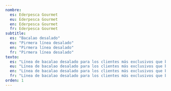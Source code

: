 ```yaml
---
nombre:
  es: Ederpesca Gourmet
  eu: Ederpesca Gourmet
  en: Ederpesca Gourmet
  fr: Ederpesca Gourmet
subtitle:
  es: "Bacalao desalado"
  eu: "Pirmera línea desalado"
  en: "Pirmera línea desalado"
  fr: "Pirmera línea desalado"
texto:
  es: "Línea de bacalao desalado para los clientes más exclusivos que busquen los productos más selectos y perfectos del mercado."
  eu: "Línea de bacalao desalado para los clientes más exclusivos que busquen los productos más selectos y perfectos del mercado."
  en: "Línea de bacalao desalado para los clientes más exclusivos que busquen los productos más selectos y perfectos del mercado."
  fr: "Línea de bacalao desalado para los clientes más exclusivos que busquen los productos más selectos y perfectos del mercado."
orden: 1
---
```


